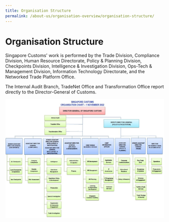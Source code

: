 ```yaml
---
title: Organisation Structure
permalink: /about-us/organisation-overview/organisation-structure/
---
```

# Organisation Structure

Singapore Customs' work is performed by the Trade Division, Compliance Division, Human Resource Directorate, Policy & Planning Division, Checkpoints Division, Intelligence & Investigation Division, Ops-Tech & Management Division, Information Technology Directorate, and the Networked Trade Platform Office.

The Internal Audit Branch, TradeNet Office and Transformation Office report directly to the Director-General of Customs.

![Organisation Structure](/images/about-us/customs%20org%20chart%20(internet)%20-%201%20nov%202022.jpg)